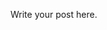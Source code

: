 <!--
.. title: Docker, Makefile & Postgres
.. slug: docker-makefile-postgres
.. date: 2021-02-11 19:58:52 UTC+01:00
.. tags: 
.. category: 
.. link: 
.. description: 
.. type: text
-->

Write your post here.
